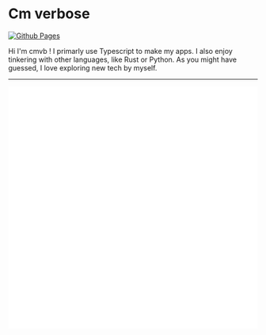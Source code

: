# Cm verbose

[![Github Pages](https://github.com/cm-verbose/cm-verbose/actions/workflows/pages.yml/badge.svg?branch=pages)](https://cm-verbose.github.io/cm-verbose/)

Hi I'm cmvb ! I primarly use Typescript to make my apps. I also enjoy tinkering with other languages, like Rust or Python. As you might have guessed, I love exploring new tech by myself.

---

![Metrics](https://github.com/cm-verbose/cm-verbose/blob/main/github-metrics.svg)
